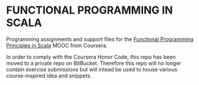 # FUNCTIONAL PROGRAMMING IN SCALA

Programming assignments and support files for the [Functional Programming Principles in Scala](https://www.coursera.org/learn/progfun1/home/welcome) MOOC from Coursera.

In order to comply with the Coursera Honor Code, this repo has been moved to a private repo on BitBucket.  Therefore this repo will no longer contain exercise submissions but will intead be used to house various course-inspired idea and snippets.

